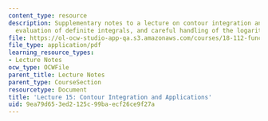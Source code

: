 ```yaml
---
content_type: resource
description: Supplementary notes to a lecture on contour integration and applications,
  evaluation of definite integrals, and careful handling of the logarithm.
file: https://ol-ocw-studio-app-qa.s3.amazonaws.com/courses/18-112-functions-of-a-complex-variable-fall-2008/9ea79d653ed2125c99baecf26ce9f27a_lecture15.pdf
file_type: application/pdf
learning_resource_types:
- Lecture Notes
ocw_type: OCWFile
parent_title: Lecture Notes
parent_type: CourseSection
resourcetype: Document
title: 'Lecture 15: Contour Integration and Applications'
uid: 9ea79d65-3ed2-125c-99ba-ecf26ce9f27a
---
```


